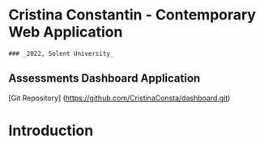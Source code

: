 # **Cristina Constantin - Contemporary Web Application**
	### _2022, Solent University_
	
## **Assessments Dashboard Application**

[Git Repository] (https://github.com/CristinaConsta/dashboard.git)


# Introduction



